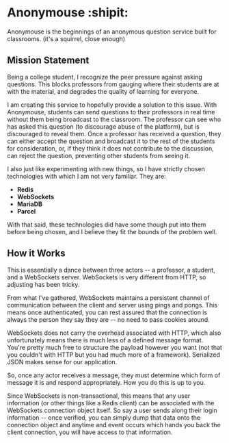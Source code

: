 # Anonymouse :shipit:
Anonymouse is the beginnings of an anonymous question service built for classrooms.
(it's a squirrel, close enough)

## Mission Statement
Being a college student, I recognize the peer pressure against asking questions.  This blocks professors from gauging where their students are at with the material, and degrades the quality of learning for everyone.

I am creating this service to hopefully provide a solution to this issue.  With Anonymouse, students can send questions to their professors in real time without them being broadcast to the classroom.  The professor can see who has asked this question (to discourage abuse of the platform), but is discouraged to reveal them.  Once a professor has received a question, they can either accept the question and broadcast it to the rest of the students for consideration, or, if they think it does not contribute to the discussion, can reject the question, preventing other students from seeing it.

I also just like experimenting with new things, so I have strictly chosen technologies with which I am not very familiar.  They are:
- __Redis__
- __WebSockets__
- __MariaDB__
- __Parcel__

With that said, these technologies did have some though put into them before being chosen, and I believe they fit the bounds of the problem well.

## How it Works
This is essentially a dance between three actors -- a professor, a student, and a WebSockets server.  WebSockets is very different from HTTP, so adjusting has been tricky.  

From what I've gathered, WebSockets maintains a persistent channel of communication between the client and server using pings and pongs.  This means once authenticated, you can rest assured that the connection is always the person they say they are -- no need to pass cookies around.

WebSockets does not carry the overhead associated with HTTP, which also unfortunately means there is much less of a defined message format.  You're pretty much free to structure the payload however you want (not that you couldn't with HTTP but you had much more of a framework).  Serialized JSON makes sense for our application.

So, once any actor receives a message, they must determine which form of message it is and respond appropriately.  How you do this is up to you.

Since WebSockets is non-transactional, this means that any user information (or other things like a Redis client) can be associated with the WebSockets connection object itself.  So say a user sends along their login information -- once verified, you can simply dump that data onto the connection object and anytime and event occurs which hands you back the client connection, you will have access to that information.
